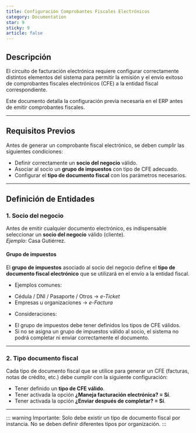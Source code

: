 ```yaml
---
title: Configuración Comprobantes Fiscales Electrónicos
category: Documentation
star: 9
sticky: 9
article: false
---
```


## Descripción

El circuito de facturación electrónica requiere configurar correctamente distintos elementos del sistema para permitir la emisión y el envío exitoso de comprobantes fiscales electrónicos (CFE) a la entidad fiscal correspondiente.

Este documento detalla la configuración previa necesaria en el ERP antes de emitir comprobantes fiscales.

---

## Requisitos Previos

Antes de generar un comprobante fiscal electrónico, se deben cumplir las siguientes condiciones:

- Definir correctamente un **socio del negocio** válido.
- Asociar al socio un **grupo de impuestos** con tipo de CFE adecuado.
- Configurar el **tipo de documento fiscal** con los parámetros necesarios.

---

## Definición de Entidades 

### 1. Socio del negocio

Antes de emitir cualquier documento electrónico, es indispensable seleccionar un **socio del negocio** válido (cliente).  
*Ejemplo*: Casa Gutiérrez.

#### Grupo de impuestos

El **grupo de impuestos** asociado al socio del negocio define el **tipo de documento fiscal electrónico** que se utilizará en el envío a la entidad fiscal.

* Ejemplos comunes:

- Cédula / DNI / Pasaporte / Otros → *e-Ticket*
- Empresas u organizaciones → *e-Factura*

* Consideraciones:

- El grupo de impuestos debe tener definidos los tipos de CFE válidos.
- Si no se asigna un grupo de impuestos válido al socio, el sistema no podrá completar ni enviar correctamente el documento.

---

### 2. Tipo documento fiscal

Cada tipo de documento fiscal que se utilice para generar un CFE (facturas, notas de crédito, etc.) debe cumplir con la siguiente configuración:

- Tener definido un **tipo de CFE válido**.
- Tener activada la opción **¿Maneja facturación electrónica? = Sí**.
- Tener activada la opción **¿Enviar después de completar? = Sí**.

---

::: warning
Importante: Solo debe existir un tipo de documento fiscal por instancia. No se deben definir diferentes tipos por organización.
:::